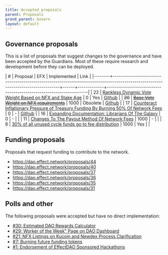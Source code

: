 ```yaml
---
title: Accepted proposals
parent: Proposals
grand_parent: Govern
layout: default
---
```


## Governance proposals

This is a list of proposals that suggest changes to the governance and have been
accepted by the Guardians. Most of these require research and development before
they can be deployed.

|      # | Proposal                                                                                                                        |  EFX | Implemented | Link                                                               |
|--------+---------------------------------------------------------------------------------------------------------------------------------+------+-------------+--------------------------------------------------------------------|
|     22 | [Rankless Dynamic Vote Weight Based on NFX and Stake Age](https://dashboard.effect.ai/proposals/22)                             |    0 | Yes         | [Github](https://github.com/effectai/effect-network-eos/issues/51) |
| ~~20~~ | [~~Base Vote Weight on NFX requirements~~](https://dashboard.effect.ai/proposals/20)                                            | 1000 | Obsolete    | [Github](https://github.com/effectai/effect-network-eos/issues/49) |
|     17 | [Counteract Inflationary Pressure of Treasury Funding By Burning 50% Of Network Fees](https://dashboard.effect.ai/proposals/17) |    0 | -           | [Github](https://github.com/effectai/effect-network-eos/issues/48) |
|     16 | [Expanding Documentation: Librarians Of The Galaxy](https://dashboard.effect.ai/proposals/16)                                   |    0 | -           |                                                                    |
|     11 | [Changes To The Payout Method Of Network Fees](https://dashboard.effect.ai/proposals/11)                                        | 1000 | -           |                                                                    |
|      6 | [30% of all unused cycle funds go to fee distribution](https://dashboard.effect.ai/proposals/6)                                 | 1000 | Yes         |                                                                    |

## Funding proposals

Proposals that request funding to contribute to the network.

- https://dao.effect.network/proposals/44
- https://dao.effect.network/proposals/40
- https://dao.effect.network/proposals/37
- https://dao.effect.network/proposals/36
- https://dao.effect.network/proposals/35
- https://dao.effect.network/proposals/31

## Polls and other

The following proposals were accepted but have no direct implementation:

- [#30: Estimated DAO Rewards Calculator](https://dashboard.effect.ai/proposals/30)
- [#29: Worker of the Week" Page on DAO Dashboard](https://dao.effect.network/proposals/29)
- [#21: NFX Listings on Kucoin and Newdex Process Clarification](https://dashboard.effect.ai/proposals/21)
- [#7: Burning future funding tokens](https://dashboard.effect.ai/proposals/7)
- [#1: Endorsement of EffectDAO Sponsored Hackathons](https://dashboard.effect.ai/proposals/1)
